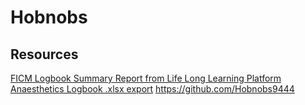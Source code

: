 # Hobnobs

## Resources
[FICM Logbook Summary Report from Life Long Learning Platform Anaesthetics Logbook .xlsx export](https://hobnobs9444.github.io/pyder/)
https://github.com/Hobnobs9444
